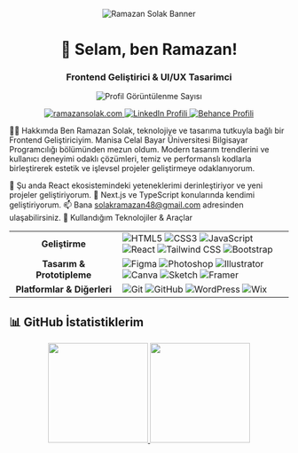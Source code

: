 <p align="center">
<img src="https://placehold.co/1200x300/0f172a/2dd4bf?text=Ramazan+Solak&font=inter" alt="Ramazan Solak Banner">
</p>
<h1 align="center">👋 Selam, ben Ramazan!</h1>
<h3 align="center">Frontend Geliştirici & UI/UX Tasarimci</h3>
<p align="center">
<img src="https://komarev.com/ghpvc/?username=solakramazan&label=Profil%20G%C3%B6r%C3%BCnt%C3%BClenme&color=0e75b6&style=flat" alt="Profil Görüntülenme Sayısı" />
</p>
<p align="center">
<a href="https://ramazansolak.com" target="_blank">
<img src="https://img.shields.io/badge/Website-ramazansolak.com-blue?style=for-the-badge&logo=google-chrome&logoColor=white" alt="ramazansolak.com"/>
</a>
<a href="https://www.linkedin.com/in/ramazan-solak-2bb016227/" target="_blank">
<img src="https://img.shields.io/badge/LinkedIn-Ramazan_Solak-0A66C2?style=for-the-badge&logo=linkedin&logoColor=white" alt="LinkedIn Profili"/>
</a>
<a href="https://www.behance.net/ramazansolak" target="_blank">
<img src="https://img.shields.io/badge/Behance-Ramazan_Solak-053EFF?style=for-the-badge&logo=behance&logoColor=white" alt="Behance Profili"/>
</a>
</p>

👨‍💻 Hakkımda
Ben Ramazan Solak, teknolojiye ve tasarıma tutkuyla bağlı bir Frontend Geliştiriciyim. Manisa Celal Bayar Üniversitesi Bilgisayar Programcılığı bölümünden mezun oldum. Modern tasarım trendlerini ve kullanıcı deneyimi odaklı çözümleri, temiz ve performanslı kodlarla birleştirerek estetik ve işlevsel projeler geliştirmeye odaklanıyorum.

🔭 Şu anda React ekosistemindeki yeteneklerimi derinleştiriyor ve yeni projeler geliştiriyorum.
🌱 Next.js ve TypeScript konularında kendimi geliştiriyorum.
📫 Bana solakramazan48@gmail.com adresinden ulaşabilirsiniz.
🚀 Kullandığım Teknolojiler & Araçlar
<table>
<tr>
<td align="center" width="180">
<strong>Geliştirme</strong>
</td>
<td>
<img src="https://img.shields.io/badge/HTML5-%23E34F26.svg?style=for-the-badge&logo=html5&logoColor=white" alt="HTML5"/>
<img src="https://img.shields.io/badge/CSS3-%231572B6.svg?style=for-the-badge&logo=css3&logoColor=white" alt="CSS3"/>
<img src="https://img.shields.io/badge/JavaScript-%23F7DF1E.svg?style=for-the-badge&logo=javascript&logoColor=black" alt="JavaScript"/>
<img src="https://img.shields.io/badge/React-%2320232A.svg?style=for-the-badge&logo=react&logoColor=%2361DAFB" alt="React"/>
<img src="https://img.shields.io/badge/Tailwind_CSS-%2338B2AC.svg?style=for-the-badge&logo=tailwind-css&logoColor=white" alt="Tailwind CSS"/>
<img src="https://img.shields.io/badge/Bootstrap-%237952B3.svg?style=for-the-badge&logo=bootstrap&logoColor=white" alt="Bootstrap"/>
</td>
</tr>
<tr>
<td align="center">
<strong>Tasarım & Prototipleme</strong>
</td>
<td>
<img src="https://img.shields.io/badge/Figma-%23F24E1E.svg?style=for-the-badge&logo=figma&logoColor=white" alt="Figma"/>
<img src="https://img.shields.io/badge/Adobe%20Photoshop-%2331A8FF.svg?style=for-the-badge&logo=Adobe%20Photoshop&logoColor=white" alt="Photoshop"/>
<img src="https://img.shields.io/badge/Adobe%20Illustrator-%23FF9A00.svg?style=for-the-badge&logo=Adobe%20Illustrator&logoColor=white" alt="Illustrator"/>
<img src="https://img.shields.io/badge/Canva-%2300C4CC.svg?style=for-the-badge&logo=Canva&logoColor=white" alt="Canva"/>
<img src="https://img.shields.io/badge/Sketch-%23F7B500.svg?style=for-the-badge&logo=sketch&logoColor=white" alt="Sketch"/>
<img src="https://img.shields.io/badge/Framer-%230055FF.svg?style=for-the-badge&logo=framer&logoColor=white" alt="Framer"/>
</td>
</tr>
<tr>
<td align="center">
<strong>Platformlar & Diğerleri</strong>
</td>
<td>
<img src="https://img.shields.io/badge/Git-%23F05032.svg?style=for-the-badge&logo=git&logoColor=white" alt="Git"/>
<img src="https://img.shields.io/badge/GitHub-%23181717.svg?style=for-the-badge&logo=github&logoColor=white" alt="GitHub"/>
<img src="https://img.shields.io/badge/WordPress-%2321759B.svg?style=for-the-badge&logo=WordPress&logoColor=white" alt="WordPress"/>
<img src="https://img.shields.io/badge/Wix-%23000000.svg?style=for-the-badge&logo=wix&logoColor=white" alt="Wix"/>
</td>
</tr>
</table>


## 📊 GitHub İstatistiklerim

<p align="center">
  <a href="https://github.com/solakramazan">
    <img src="https://github-readme-stats.vercel.app/api?username=solakramazan&show_icons=true&theme=tokyonight&hide_border=true&border_radius=10" height="180em" />
  </a>
  <a href="https://github.com/solakramazan">
    <img src="https://github-readme-stats.vercel.app/api/top-langs/?username=solakramazan&layout=compact&theme=tokyonight&hide_border=true&border_radius=10" height="180em" />
  </a>
</p>
